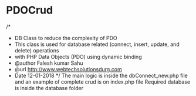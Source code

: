 # PDOCrud

/*
 * DB Class to reduce the complexity of PDO
 * This class is used for database related (connect, insert, update, and delete) operations
 * with PHP Data Objects (PDO) using dynamic binding
 * @author    Falesh kumar Sahu
 * @url       http://www.webtechsolutionsdurg.com
 * Date 12-01-2018
 */
 The main logic is inside the dbConnect_new.php file and an example of complete crud is on index.php file 
 Required database is inside the database folder
 
